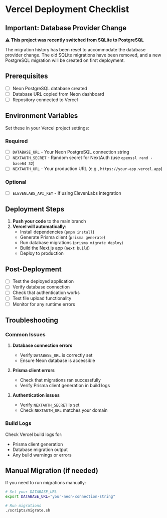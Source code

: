 # Vercel Deployment Checklist

## Important: Database Provider Change

⚠️ **This project was recently switched from SQLite to PostgreSQL**

The migration history has been reset to accommodate the database provider change. The old SQLite migrations have been removed, and a new PostgreSQL migration will be created on first deployment.

## Prerequisites

- [ ] Neon PostgreSQL database created
- [ ] Database URL copied from Neon dashboard
- [ ] Repository connected to Vercel

## Environment Variables

Set these in your Vercel project settings:

### Required
- [ ] `DATABASE_URL` - Your Neon PostgreSQL connection string
- [ ] `NEXTAUTH_SECRET` - Random secret for NextAuth (use `openssl rand -base64 32`)
- [ ] `NEXTAUTH_URL` - Your production URL (e.g., `https://your-app.vercel.app`)

### Optional
- [ ] `ELEVENLABS_API_KEY` - If using ElevenLabs integration

## Deployment Steps

1. **Push your code** to the main branch
2. **Vercel will automatically**:
   - Install dependencies (`pnpm install`)
   - Generate Prisma client (`prisma generate`)
   - Run database migrations (`prisma migrate deploy`)
   - Build the Next.js app (`next build`)
   - Deploy to production

## Post-Deployment

- [ ] Test the deployed application
- [ ] Verify database connection
- [ ] Check that authentication works
- [ ] Test file upload functionality
- [ ] Monitor for any runtime errors

## Troubleshooting

### Common Issues

1. **Database connection errors**
   - Verify `DATABASE_URL` is correctly set
   - Ensure Neon database is accessible

2. **Prisma client errors**
   - Check that migrations ran successfully
   - Verify Prisma client generation in build logs

3. **Authentication issues**
   - Verify `NEXTAUTH_SECRET` is set
   - Check `NEXTAUTH_URL` matches your domain

### Build Logs

Check Vercel build logs for:
- Prisma client generation
- Database migration output
- Any build warnings or errors

## Manual Migration (if needed)

If you need to run migrations manually:

```bash
# Set your DATABASE_URL
export DATABASE_URL="your-neon-connection-string"

# Run migrations
./scripts/migrate.sh
```
